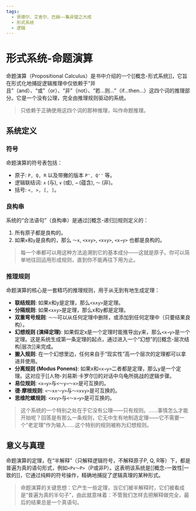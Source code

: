 ```yaml
---
tags:
  - 哥德尔、艾舍尔、巴赫——集异璧之大成
  - 形式系统
  - 逻辑
---
```


# 形式系统-命题演算

命题演算（Propositional Calculus）是书中介绍的一个[[概念-形式系统]]，它旨在形式化地捕捉逻辑推理中仅依赖于“并且”（and）、“或”（or）、“非”（not）、“若...则...”（if...then...）这四个词的推理部分。它是一个没有公理，完全由推理规则驱动的系统。

> 只依赖于正确使用这四个词的那种推理，叫作命题推理。

## 系统定义

### 符号

命题演算的符号表包括：
- 原子: `P, Q, R` 以及带撇的版本 `P', Q''` 等。
- 逻辑联结词: `∧` (与), `∨` (或), `→` (蕴含), `～` (非)。
- 括号: `<, >, [, ]`。

### 良构串

系统的“合法语句”（良构串）是通过[[概念-递归]]规则定义的：
1.  所有原子都是良构的。
2.  如果`x`和`y`是良构的，那么 `～x`, `<x∧y>`, `<x∨y>`, `<x→y>` 也都是良构的。

> 每一个串都可以用这种方法追溯到它的基本成分——这就是原子。你可以简单地往回运用形成规则，直到你不能再往下用为止。

### 推理规则

命题演算的核心是一套精巧的推理规则，用于从无到有地生成定理：

- **联结规则**: 如果x和y是定理，那么`<x∧y>`是定理。
- **分隔规则**: 如果`<x∧y>`是定理，那么x和y都是定理。
- **双重弯号规则**: `～～`可以从任何定理中删除，或添加到任何定理中（只要结果良构）。
- **幻想规则 (演绎定理)**: 如果假定x是一个定理时能推导出y来，那么`<x→y>`是一个定理。这是系统生成第一条定理的起点，通过进入一个“幻想”的[[概念-层次结构|层次]]来完成。
- **搬入规则**: 在一个幻想里边，任何来自于“现实性”高一个层次的定理都可以拿进并使用。
- **分离规则 (Modus Ponens)**: 如果x和`<x→y>`二者都是定理，那么y是一个定理。这对应于[[人物-刘易斯·卡罗尔]]的对话中乌龟所挑战的逻辑步骤。
- **易位规则**: `<x→y>`与`<～y→～x>`是可互换的。
- **德·摩根规则**: `<～x∧～y>`与`～<x∨y>`是可互换的。
- **思维陀螺规则**: `<x∨y>`与`<～x→y>`是可互换的。

> 这个系统的一个特别之处在于它没有公理——只有规则。……事情怎么才能开始呢？回答是有那么一条规则，它无中生有地制造定理——它不需要一个“老定理”作为输入……这个特别的规则被称为幻想规则。

## 意义与真理

命题演算的定理，在“半解释”（只解释逻辑符号，不解释原子P, Q, R等）下，都是普遍为真的语句形式，例如`<P∨～P>`（P或非P）。这表明该系统是[[概念-一致性|一致的]]，它通过纯粹的符号操作，精确地捕捉了逻辑真理的某种形式。

> 命题演算的关键思想：它产生一些定理，当它们被半解释时，它们被看成是“普遍为真的半句子”，由此就意味着：不管我们怎样去把解释做完全，最后的结果总是一个真语句。
